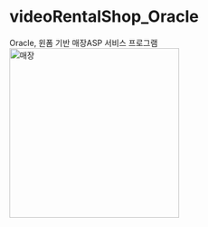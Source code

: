 # videoRentalShop_Oracle
Oracle, 윈폼 기반 매장ASP 서비스 프로그램
<img width="300" alt="매장" src="https://github.com/da-hye0/ASPService_Oracle/assets/60743139/0dd38eeb-3951-4fa5-a036-49007c7e9419">


